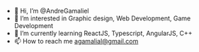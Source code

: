 - 👋 Hi, I’m @AndreGamaliel
- 👀 I’m interested in Graphic design, Web Development, Game Development
- 🌱 I’m currently learning ReactJS, Typescript, AngularJS, C++
- 📫 How to reach me agamalial@gmail.com
